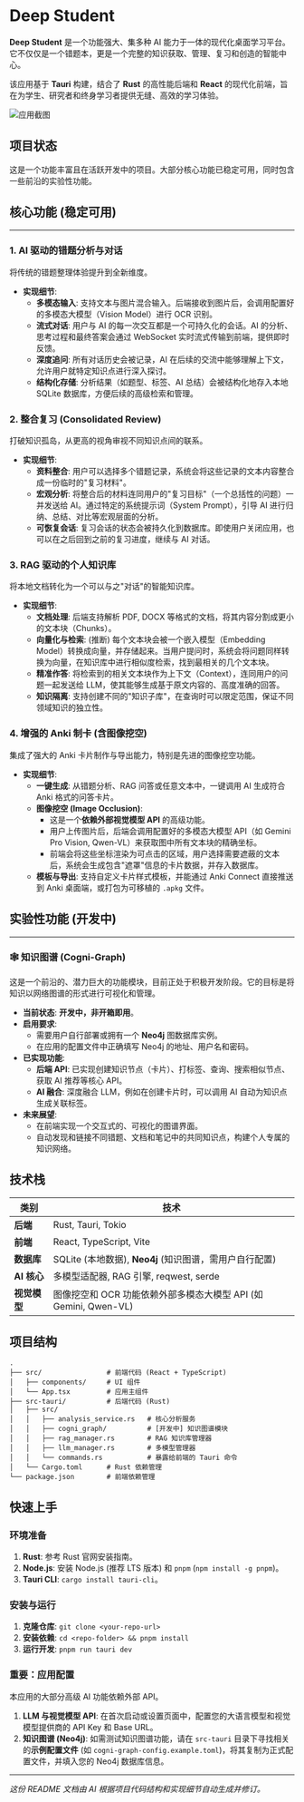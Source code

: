 # Deep Student

**Deep Student** 是一个功能强大、集多种 AI 能力于一体的现代化桌面学习平台。它不仅仅是一个错题本，更是一个完整的知识获取、管理、复习和创造的智能中心。

该应用基于 **Tauri** 构建，结合了 **Rust** 的高性能后端和 **React** 的现代化前端，旨在为学生、研究者和终身学习者提供无缝、高效的学习体验。

![应用截图](https://raw.githubusercontent.com/000haoji/deep-student-docs/main/screenshots/main-interface.png)

## 项目状态

这是一个功能丰富且在活跃开发中的项目。大部分核心功能已稳定可用，同时包含一些前沿的实验性功能。

## 核心功能 (稳定可用)

---

### 1. AI 驱动的错题分析与对话

将传统的错题整理体验提升到全新维度。

*   **实现细节**:
    *   **多模态输入**: 支持文本与图片混合输入。后端接收到图片后，会调用配置好的多模态大模型（Vision Model）进行 OCR 识别。
    *   **流式对话**: 用户与 AI 的每一次交互都是一个可持久化的会话。AI 的分析、思考过程和最终答案会通过 WebSocket 实时流式传输到前端，提供即时反馈。
    *   **深度追问**: 所有对话历史会被记录，AI 在后续的交流中能够理解上下文，允许用户就特定知识点进行深入探讨。
    *   **结构化存储**: 分析结果（如题型、标签、AI 总结）会被结构化地存入本地 SQLite 数据库，方便后续的高级检索和管理。

### 2. 整合复习 (Consolidated Review)

打破知识孤岛，从更高的视角审视不同知识点间的联系。

*   **实现细节**:
    *   **资料整合**: 用户可以选择多个错题记录，系统会将这些记录的文本内容整合成一份临时的"复习材料"。
    *   **宏观分析**: 将整合后的材料连同用户的"复习目标"（一个总括性的问题）一并发送给 AI。通过特定的系统提示词（System Prompt），引导 AI 进行归纳、总结、对比等宏观层面的分析。
    *   **可恢复会话**: 复习会话的状态会被持久化到数据库。即使用户关闭应用，也可以在之后回到之前的复习进度，继续与 AI 对话。

### 3. RAG 驱动的个人知识库

将本地文档转化为一个可以与之"对话"的智能知识库。

*   **实现细节**:
    *   **文档处理**: 后端支持解析 PDF, DOCX 等格式的文档，将其内容分割成更小的文本块（Chunks）。
    *   **向量化与检索**: (推断) 每个文本块会被一个嵌入模型（Embedding Model）转换成向量，并存储起来。当用户提问时，系统会将问题同样转换为向量，在知识库中进行相似度检索，找到最相关的几个文本块。
    *   **精准作答**: 将检索到的相关文本块作为上下文（Context），连同用户的问题一起发送给 LLM，使其能够生成基于原文内容的、高度准确的回答。
    *   **知识隔离**: 支持创建不同的"知识子库"，在查询时可以限定范围，保证不同领域知识的独立性。

### 4. 增强的 Anki 制卡 (含图像挖空)

集成了强大的 Anki 卡片制作与导出能力，特别是先进的图像挖空功能。

*   **实现细节**:
    *   **一键生成**: 从错题分析、RAG 问答或任意文本中，一键调用 AI 生成符合 Anki 格式的问答卡片。
    *   **图像挖空 (Image Occlusion)**:
        *   这是一个**依赖外部视觉模型 API** 的高级功能。
        *   用户上传图片后，后端会调用配置好的多模态大模型 API（如 Gemini Pro Vision, Qwen-VL）来获取图中所有文本块的精确坐标。
        *   前端会将这些坐标渲染为可点击的区域，用户选择需要遮蔽的文本后，系统会生成包含"遮罩"信息的卡片数据，并存入数据库。
    *   **模板与导出**: 支持自定义卡片样式模板，并能通过 Anki Connect 直接推送到 Anki 桌面端，或打包为可移植的 `.apkg` 文件。

## 实验性功能 (开发中)

---

### 🕸️ 知识图谱 (Cogni-Graph)

这是一个前沿的、潜力巨大的功能模块，目前正处于积极开发阶段。它的目标是将知识以网络图谱的形式进行可视化和管理。

*   **当前状态**: **开发中，非开箱即用**。
*   **启用要求**:
    *   需要用户自行部署或拥有一个 **Neo4j** 图数据库实例。
    *   在应用的配置文件中正确填写 Neo4j 的地址、用户名和密码。
*   **已实现功能**:
    *   **后端 API**: 已实现创建知识节点（卡片）、打标签、查询、搜索相似节点、获取 AI 推荐等核心 API。
    *   **AI 融合**: 深度融合 LLM，例如在创建卡片时，可以调用 AI 自动为知识点生成关联标签。
*   **未来展望**:
    *   在前端实现一个交互式的、可视化的图谱界面。
    *   自动发现和链接不同错题、文档和笔记中的共同知识点，构建个人专属的知识网络。

## 技术栈

| 类别       | 技术                                             |
| ---------- | ---------------------------------------------- |
| **后端**   | Rust, Tauri, Tokio                             |
| **前端**   | React, TypeScript, Vite                        |
| **数据库** | SQLite (本地数据), **Neo4j** (知识图谱，需用户自行配置)        |
| **AI 核心**  | 多模型适配器, RAG 引擎, reqwest, serde                 |
| **视觉模型** | 图像挖空和 OCR 功能依赖外部多模态大模型 API (如 Gemini, Qwen-VL) |

## 项目结构

```
.
├── src/                # 前端代码 (React + TypeScript)
│   ├── components/     # UI 组件
│   └── App.tsx         # 应用主组件
├── src-tauri/          # 后端代码 (Rust)
│   ├── src/
│   │   ├── analysis_service.rs   # 核心分析服务
│   │   ├── cogni_graph/          # [开发中] 知识图谱模块
│   │   ├── rag_manager.rs        # RAG 知识库管理器
│   │   ├── llm_manager.rs        # 多模型管理器
│   │   └── commands.rs           # 暴露给前端的 Tauri 命令
│   └── Cargo.toml      # Rust 依赖管理
└── package.json        # 前端依赖管理

```

## 快速上手

### 环境准备

1.  **Rust**: 参考 Rust 官网安装指南。
2.  **Node.js**: 安装 Node.js (推荐 LTS 版本) 和 `pnpm` (`npm install -g pnpm`)。
3.  **Tauri CLI**: `cargo install tauri-cli`。

### 安装与运行

1.  **克隆仓库**: `git clone <your-repo-url>`
2.  **安装依赖**: `cd <repo-folder> && pnpm install`
3.  **运行开发**: `pnpm run tauri dev`

### **重要：应用配置**

本应用的大部分高级 AI 功能依赖外部 API。

1.  **LLM 与视觉模型 API**: 在首次启动或设置页面中，配置您的大语言模型和视觉模型提供商的 API Key 和 Base URL。
2.  **知识图谱 (Neo4j)**: 如需测试知识图谱功能，请在 `src-tauri` 目录下寻找相关的**示例配置文件** (如 `cogni-graph-config.example.toml`)，将其复制为正式配置文件，并填入您的 Neo4j 数据库信息。

---

_这份 README 文档由 AI 根据项目代码结构和实现细节自动生成并修订。_ 